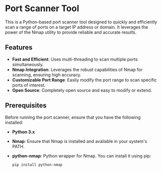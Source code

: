 # Port Scanner Tool

This is a Python-based port scanner tool designed to quickly and efficiently scan a range of ports on a target IP address or domain. It leverages the power of the Nmap utility to provide reliable and accurate results.

## Features

- **Fast and Efficient**: Uses multi-threading to scan multiple ports simultaneously.
- **Nmap Integration**: Leverages the robust capabilities of Nmap for scanning, ensuring high accuracy.
- **Customizable Port Range**: Easily modify the port range to scan specific ports of interest.
- **Open Source**: Completely open source and easy to modify or extend.

## Prerequisites

Before running the port scanner, ensure that you have the following installed:

- **Python 3.x**
- **Nmap**: Ensure that Nmap is installed and available in your system's PATH.
- **python-nmap**: Python wrapper for Nmap. You can install it using pip:

  ```bash
  pip install python-nmap
